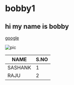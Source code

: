 # bobby1

## hi my name is bobby
[google](www.gogle.com)

![pic](https://upload.wikimedia.org/wikipedia/en/d/d7/RRR_Poster.jpg)


NAME|S.NO
----|-----
SASHANK|1
RAJU|2

